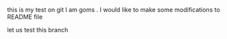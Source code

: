 this is my test on git
I am goms . I would like to make some modifications to README file


let us test this branch
